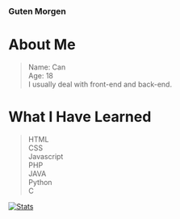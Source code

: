 ### Guten Morgen
# About Me
> Name: Can <br/>
> Age: 18 <br/>
> I usually deal with front-end and back-end.

# What I Have Learned

>HTML <br/>
>CSS <br/>
>Javascript <br/>
>PHP <br/>
>JAVA <br/>
>Python <br/>
> C <br/>

[![Stats](https://github-readme-stats.vercel.app/api?username=felix5326)](https://github.com/felix5326/)

<!--
**caniDev18/caniDev18** is a ✨ _special_ ✨ repository because its `README.md` (this file) appears on your GitHub profile.

Here are some ideas to get you started:

- 🔭 I’m currently working on ...
- 🌱 I’m currently learning ...
- 👯 I’m looking to collaborate on ...
- 🤔 I’m looking for help with ...
- 💬 Ask me about ...
- 📫 How to reach me: ...
- 😄 Pronouns: ...
- ⚡ Fun fact: ...
-->
